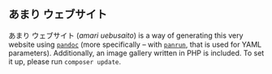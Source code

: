 ## あまり ウェブサイト
あまり ウェブサイト (*amari uebusaito*) is a way of generating this very website using [`pandoc`](https://pandoc.org/) (more specifically – with [`panrun`](https://github.com/mb21/panrun), that is used for YAML parameters). Additionally, an image gallery written in PHP is included. To set it up, please run `composer update`.
